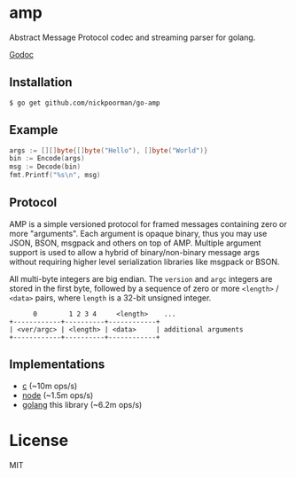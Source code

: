 
# amp

  Abstract Message Protocol codec and streaming parser for golang.

  [Godoc](https://godoc.org/github.com/nickpoorman/go-amp)

## Installation

```
$ go get github.com/nickpoorman/go-amp
```

## Example

```go
args := [][]byte{[]byte("Hello"), []byte("World")}
bin := Encode(args)
msg := Decode(bin)
fmt.Printf("%s\n", msg)
```

## Protocol

  AMP is a simple versioned protocol for framed messages containing
  zero or more "arguments". Each argument is opaque binary, thus you
  may use JSON, BSON, msgpack and others on top of AMP. Multiple argument
  support is used to allow a hybrid of binary/non-binary message args without
  requiring higher level serialization libraries like msgpack or BSON.

  All multi-byte integers are big endian. The `version` and `argc` integers
  are stored in the first byte, followed by a sequence of zero or more
  `<length>` / `<data>` pairs, where `length` is a 32-bit unsigned integer.

```
      0        1 2 3 4     <length>    ...
+------------+----------+------------+
| <ver/argc> | <length> | <data>     | additional arguments
+------------+----------+------------+
```

## Implementations

 - [c](https://github.com/clibs/amp) (~10m ops/s)
 - [node](https://github.com/visionmedia/node-amp) (~1.5m ops/s)
 - [golang](https://github.com/nickpoorman/go-amp) this library (~6.2m ops/s)

# License

  MIT
